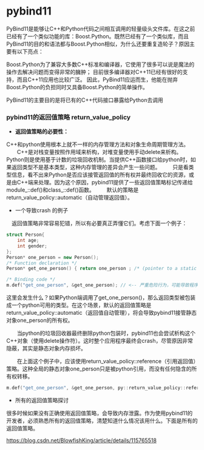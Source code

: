# pybind11

PyBind11是能够让C++和Python代码之间相互调用的轻量级头文件库。在这之前已经有了一个类似功能的库：Boost.Python。既然已经有了一个类似库，而且PyBind11的目的和语法都与Boost.Python相似，为什么还要重复造轮子？原因主要有以下亮点：

Boost.Python为了兼容大多数C++标准和编译器，它使用了很多可以说是魔法的操作去解决问题而变得非常的臃肿；
目前很多编译器对C++11已经有很好的支持，而且C++11应用也比较广泛。
因此，PyBind11应运而生，他能在抛弃Boost.Python的负担同时又具备Boost.Python的简单操作。

PyBind11的主要目的是将已有的C++代码接口暴露给Python去调用













### pybind11的返回值策略 return_value_policy

- **返回值策略的必要性：**

C++和python使用根本上就不一样的内存管理方法和对象生命周期管理方法。
  C++是对栈变量按照作用域来析构，对堆变量使用手动delete来析构。Python则是使用基于计数的垃圾回收机制。当提供C++函数接口给python时，如果返回类型不是基本类型，这种内存管理的差异会产生一些问题。
  只是看类型信息，看不出来Python是否应该接管返回值的所有权并最终回收它的资源，或是由C++端来处理。因为这个原因，pybind11提供了一些返回值策略标记传递给 module_::def()和class_::def()函数。
  默认的策略是return_value_policy::automatic（自动管理返回值）。



- 一个导致crash 的例子

 返回值策略非常容易犯错，所以有必要真正弄懂它们。考虑下面一个例子：

```c++
struct Person{
	int age;
	int gender;
};
Person* one_person = new Person();
/* Function declaration */
Person* get_one_person() { return one_person ; /* (pointer to a static data structure) */ }

/* Binding code */
m.def("get_one_person", &get_one_person); // <-- 严重危险行为，可能导致程序crashed
```

这里会发生什么？如果Python端调用了get_one_person()，那么返回类型被包装成一个python可用的类型。在这个场景，默认的返回值策略是return_value_policy::automatic（返回值自动管理），将会导致pybind11接管静态对象one_person的所有权。

  当python的垃圾回收器最终删除python包装时，pybind11也会尝试析构这个C++对象（使用delete操作符）。这时整个应用程序最终会crash，尽管原因非常隐蔽，其实是静态对象内存损坏。

  在上面这个例子中，应该使用return_value_policy::reference（引用返回值）策略。这种全局的静态对象one_person只是被python引用，而没有任何隐含的所有权转移。

```c++
m.def("get_one_person", &get_one_person, py::return_value_policy::reference);
```



- 所有的返回值策略探讨

很多时候如果没有正确使用返回值策略，会导致内存泄露。作为使用pybind11的开发者，必须熟悉所有的返回值策略，清楚知道什么情况该用什么。下面是所有的返回值策略。

https://blog.csdn.net/BlowfishKing/article/details/115765518































